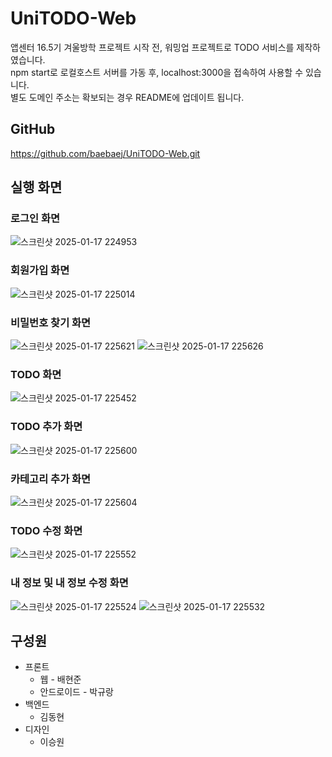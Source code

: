 # UniTODO-Web

앱센터 16.5기 겨울방학 프로젝트 시작 전, 워밍업 프로젝트로 TODO 서비스를 제작하였습니다.<br/>
npm start로 로컬호스트 서버를 가동 후, localhost:3000을 접속하여 사용할 수 있습니다.<br/>
별도 도메인 주소는 확보되는 경우 README에 업데이트 됩니다.<br/>

## GitHub

https://github.com/baebaej/UniTODO-Web.git

## 실행 화면
### 로그인 화면
![스크린샷 2025-01-17 224953](https://github.com/user-attachments/assets/ebed610d-111a-4ab0-9357-cf38569c3ef5)

### 회원가입 화면
![스크린샷 2025-01-17 225014](https://github.com/user-attachments/assets/342f8fb9-c7e3-4a01-aa96-d4dec6cc9478)

### 비밀번호 찾기 화면

![스크린샷 2025-01-17 225621](https://github.com/user-attachments/assets/44753375-5a0a-46b4-b0d3-ad325567cf01)
![스크린샷 2025-01-17 225626](https://github.com/user-attachments/assets/9834cc26-e6ec-4f65-9d5f-3553a7be33b5)

### TODO 화면

![스크린샷 2025-01-17 225452](https://github.com/user-attachments/assets/1f560b32-88cb-4e37-a68b-5a6cc7669256)

### TODO 추가 화면

![스크린샷 2025-01-17 225600](https://github.com/user-attachments/assets/6d25af71-5802-4679-826f-4206912ea987)

### 카테고리 추가 화면
![스크린샷 2025-01-17 225604](https://github.com/user-attachments/assets/6acc68fb-d6b4-40c6-a4af-9d320e57569f)

### TODO 수정 화면
![스크린샷 2025-01-17 225552](https://github.com/user-attachments/assets/dafa1069-d5e4-4b3f-9699-9b5f04cf28c1)

### 내 정보 및 내 정보 수정 화면

![스크린샷 2025-01-17 225524](https://github.com/user-attachments/assets/5169f08a-94d2-48da-bf4a-cfc250e1958b)
![스크린샷 2025-01-17 225532](https://github.com/user-attachments/assets/f645cb7d-0582-4a1d-b9c5-06c1e5052c61)


## 구성원

- 프론트
    - 웹 - 배현준
    - 안드로이드 - 박규랑
- 백엔드
    - 김동현
- 디자인
    - 이승원
